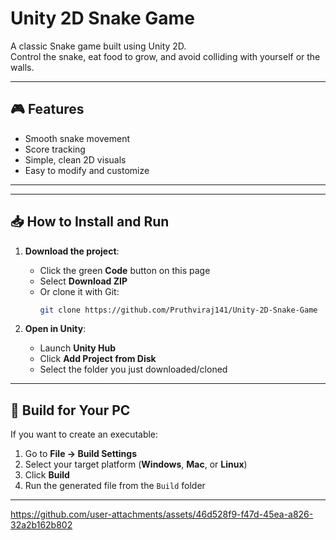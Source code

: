 # Unity 2D Snake Game

A classic Snake game built using Unity 2D.  
Control the snake, eat food to grow, and avoid colliding with yourself or the walls.  

---

## 🎮 Features
- Smooth snake movement
- Score tracking
- Simple, clean 2D visuals
- Easy to modify and customize

---


---

## 📥 How to Install and Run
1. **Download the project**:
   - Click the green **Code** button on this page
   - Select **Download ZIP**  
   - Or clone it with Git:
     ```bash
     git clone https://github.com/Pruthviraj141/Unity-2D-Snake-Game
     ```

2. **Open in Unity**:
   - Launch **Unity Hub**
   - Click **Add Project from Disk**
   - Select the folder you just downloaded/cloned


---

## 🚀 Build for Your PC
If you want to create an executable:
1. Go to **File → Build Settings**
2. Select your target platform (**Windows**, **Mac**, or **Linux**)
3. Click **Build**
4. Run the generated file from the `Build` folder

---


https://github.com/user-attachments/assets/46d528f9-f47d-45ea-a826-32a2b162b802



